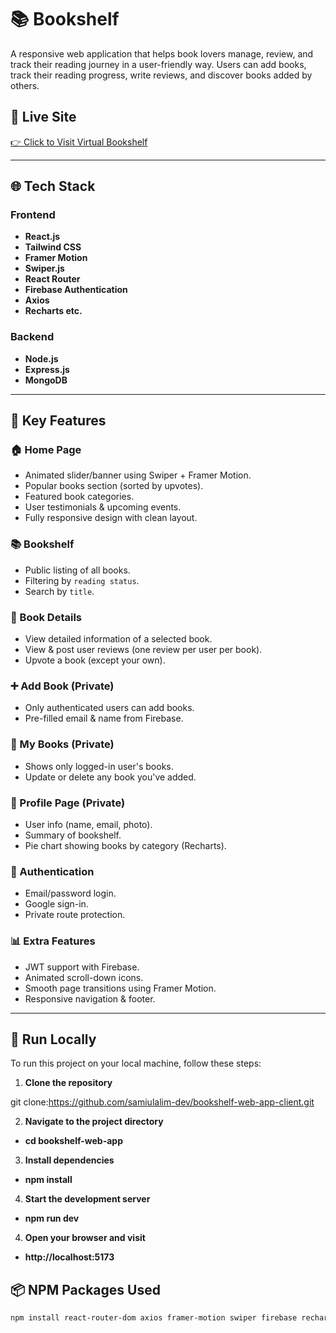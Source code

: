 # 📚 Bookshelf

A responsive web application that helps book lovers manage, review, and track their reading journey in a user-friendly way. Users can add books, track their reading progress, write reviews, and discover books added by others.

## 🔗 Live Site

[👉 Click to Visit Virtual Bookshelf](https://bookshelf-web-app-client.netlify.app/)

---

## 🌐 Tech Stack

### Frontend

- **React.js**
- **Tailwind CSS**
- **Framer Motion**
- **Swiper.js**
- **React Router**
- **Firebase Authentication**
- **Axios**
- **Recharts etc.**

### Backend

- **Node.js**
- **Express.js**
- **MongoDB**

---

## 🚀 Key Features

### 🏠 Home Page

- Animated slider/banner using Swiper + Framer Motion.
- Popular books section (sorted by upvotes).
- Featured book categories.
- User testimonials & upcoming events.
- Fully responsive design with clean layout.

### 📚 Bookshelf

- Public listing of all books.
- Filtering by `reading status`.
- Search by `title`.

### 📖 Book Details

- View detailed information of a selected book.
- View & post user reviews (one review per user per book).
- Upvote a book (except your own).

### ➕ Add Book (Private)

- Only authenticated users can add books.
- Pre-filled email & name from Firebase.

### 🔄 My Books (Private)

- Shows only logged-in user's books.
- Update or delete any book you've added.

### 👤 Profile Page (Private)

- User info (name, email, photo).
- Summary of bookshelf.
- Pie chart showing books by category (Recharts).

### 🔐 Authentication

- Email/password login.
- Google sign-in.
- Private route protection.

### 📊 Extra Features

- JWT support with Firebase.
- Animated scroll-down icons.
- Smooth page transitions using Framer Motion.
- Responsive navigation & footer.

---

## 🚀 Run Locally

To run this project on your local machine, follow these steps:

1. **Clone the repository**

git clone:https://github.com/samiulalim-dev/bookshelf-web-app-client.git

2. **Navigate to the project directory**
- **cd bookshelf-web-app**
3. **Install dependencies**
- **npm install**
4. **Start the development server**
- **npm run dev**
4. **Open your browser and visit**
- **http://localhost:5173**

## 📦 NPM Packages Used

```bash
npm install react-router-dom axios framer-motion swiper firebase recharts date-fns lottie-react react-icons react-toastify sweetalert2
```
